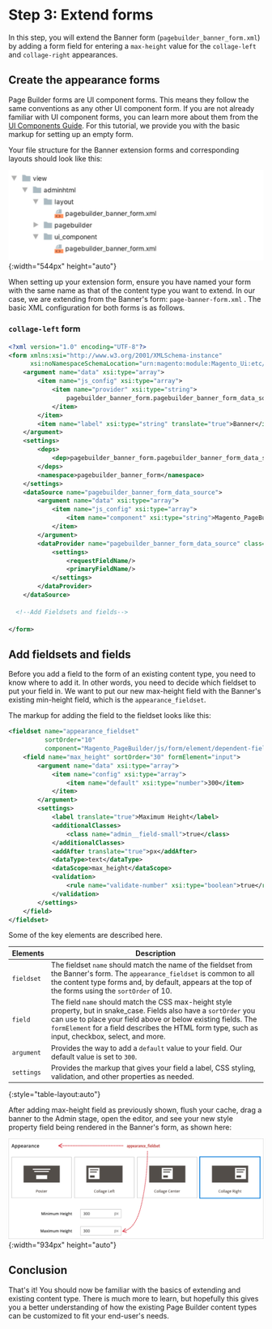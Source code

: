 # Step 3: Extend forms

In this step, you will extend the Banner form (`pagebuilder_banner_form.xml`) by adding a form field for entering a `max-height` value for the `collage-left` and `collage-right` appearances. 

## Create the appearance forms

Page Builder forms are UI component forms. This means they follow the same conventions as any other UI component form. If you are not already familiar with UI component forms, you can learn more about them from the [UI Components Guide](https://devdocs.magento.com/guides/v2.3/ui_comp_guide/concepts/ui_comp_xmldeclaration_concept.html). For this tutorial, we provide you with the basic markup for setting up an empty form.

Your file structure for the Banner extension forms and corresponding layouts should look like this: 

![Extension forms file structure](../images/extension-forms-files.png){:width="544px" height="auto"}

When setting up your extension form, ensure you have named your form with the same name as that of the content type you want to extend. In our case, we are extending from the Banner's form: `page-banner-form.xml` . The basic XML configuration for both forms is as follows. 

### `collage-left` form

```xml
<?xml version="1.0" encoding="UTF-8"?>
<form xmlns:xsi="http://www.w3.org/2001/XMLSchema-instance"
      xsi:noNamespaceSchemaLocation="urn:magento:module:Magento_Ui:etc/ui_configuration.xsd">
    <argument name="data" xsi:type="array">
        <item name="js_config" xsi:type="array">
            <item name="provider" xsi:type="string">
                pagebuilder_banner_form.pagebuilder_banner_form_data_source
            </item>
        </item>
        <item name="label" xsi:type="string" translate="true">Banner</item>
    </argument>
    <settings>
        <deps>
            <dep>pagebuilder_banner_form.pagebuilder_banner_form_data_source</dep>
        </deps>
        <namespace>pagebuilder_banner_form</namespace>
    </settings>
    <dataSource name="pagebuilder_banner_form_data_source">
        <argument name="data" xsi:type="array">
            <item name="js_config" xsi:type="array">
                <item name="component" xsi:type="string">Magento_PageBuilder/js/form/provider</item>
            </item>
        </argument>
        <dataProvider name="pagebuilder_banner_form_data_source" class="Magento\PageBuilder\Model\ContentType\DataProvider">
            <settings>
                <requestFieldName/>
                <primaryFieldName/>
            </settings>
        </dataProvider>
    </dataSource>
  
  <!--Add Fieldsets and fields-->
  
</form>
```

## Add fieldsets and fields

Before you add a field to the form of an existing content type, you need to know where to add it. In other words, you need to decide which fieldset to put your field in. We want to put our new max-height field with the Banner's existing min-height field, which is the `appearance_fieldset`.

The markup for adding the field to the fieldset looks like this:  

```xml
<fieldset name="appearance_fieldset"
          sortOrder="10"
          component="Magento_PageBuilder/js/form/element/dependent-fieldset">
    <field name="max_height" sortOrder="30" formElement="input">
        <argument name="data" xsi:type="array">
            <item name="config" xsi:type="array">
                <item name="default" xsi:type="number">300</item>
            </item>
        </argument>
        <settings>
            <label translate="true">Maximum Height</label>
            <additionalClasses>
                <class name="admin__field-small">true</class>
            </additionalClasses>
            <addAfter translate="true">px</addAfter>
            <dataType>text</dataType>
            <dataScope>max_height</dataScope>
            <validation>
                <rule name="validate-number" xsi:type="boolean">true</rule>
            </validation>
        </settings>
    </field>
</fieldset>
```

Some of the key elements are described here.

| Elements   | Description                                                  |
| ---------- | ------------------------------------------------------------ |
| `fieldset` | The fieldset `name` should match the name of the fieldset from the Banner's form. The `appearance_fieldset` is common to all the content type forms and, by default, appears at the top of the forms using the `sortOrder` of 10. |
| `field`    | The field `name` should match the CSS max-height style property, but in snake_case. Fields also have a `sortOrder` you can use to place your field above or below existing fields. The `formElement` for a field describes the HTML form type, such as input, checkbox, select, and more. |
| `argument` | Provides the way to add a `default` value to your field. Our default value is set to `300`. |
| `settings` | Provides the markup that gives your field a label, CSS styling, validation, and other properties as needed. |
{:style="table-layout:auto"}

After adding max-height field as previously shown, flush your cache, drag a banner to the Admin stage, open the editor, and see your new style property field being rendered in the Banner's form, as shown here:

![Appearance fieldset](../images/appearance-fieldset.png){:width="934px" height="auto"}

## Conclusion

That's it! You should now be familiar with the basics of extending and existing content type. There is much more to learn, but hopefully this gives you a better understanding of how the existing Page Builder content types can be customized to fit your end-user's needs.